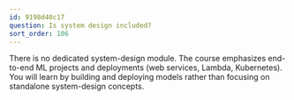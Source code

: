 ```yaml
---
id: 9198d40c17
question: Is system design included?
sort_order: 106
---
```


There is no dedicated system-design module. The course emphasizes end-to-end ML projects and deployments (web services, Lambda, Kubernetes). You will learn by building and deploying models rather than focusing on standalone system-design concepts.